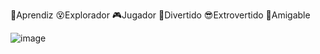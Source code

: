 📘Aprendiz
😵Explorador
🎮Jugador
🤩Divertido
😎Extrovertido
🤪Amigable




























![image](https://user-images.githubusercontent.com/110105324/203626136-3790fe21-baaf-44c3-9f47-65daa9195ee8.png)
